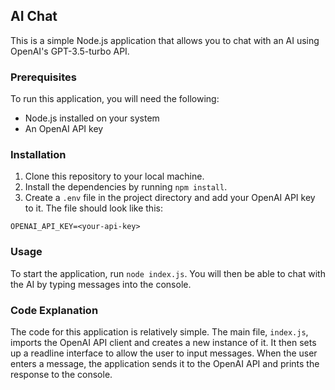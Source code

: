  ## AI Chat

This is a simple Node.js application that allows you to chat with an AI using OpenAI's GPT-3.5-turbo API.

### Prerequisites

To run this application, you will need the following:

* Node.js installed on your system
* An OpenAI API key

### Installation

1. Clone this repository to your local machine.
2. Install the dependencies by running `npm install`.
3. Create a `.env` file in the project directory and add your OpenAI API key to it. The file should look like this:

```
OPENAI_API_KEY=<your-api-key>
```

### Usage

To start the application, run `node index.js`. You will then be able to chat with the AI by typing messages into the console.

### Code Explanation

The code for this application is relatively simple. The main file, `index.js`, imports the OpenAI API client and creates a new instance of it. It then sets up a readline interface to allow
the user to input messages.
When the user enters a message, the application sends it to the OpenAI API and prints the response to the console.
